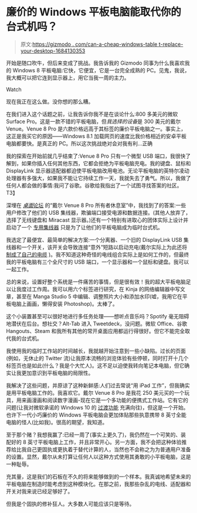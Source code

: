 # 廉价的 Windows 平板电脑能取代你的台式机吗？

> 原文:[https://gizmodo . com/can-a-cheap-windows-table t-replace-your-desktop-1684130353](https://gizmodo.com/can-a-cheap-windows-tablet-replace-your-desktop-1684130353)

开始是随口吹牛，但后来变成了挑战。我告诉我的 Gizmodo 同事为什么我喜欢我的 Windows 8 平板电脑:它快，它便宜，它是一台完全成熟的 PC。见鬼，我说，我大概可以把它连到显示器上，用它当我一周的主力。

Watch

现在我正在这么做。没你想的那么糟。

在我们进入这个话题之前，让我告诉你我不是在谈论什么:800 多美元的微软 Surface Pro。这是一款不错的平板电脑，但*我选择的设备*是 300 美元的戴尔 Venue。Venue 8 Pro 是六款价格远高于其标签的廉价平板电脑之一。事实上，这正是我买它的原因——Windows 8.1 加载网页的速度比我价格相近的安卓平板电脑都要快。是真正的 PC。所以这次挑战绝对会对我有利...正确

我的探索在开始前就几乎结束了:Venue 8 Pro 只有一个微型 USB 端口，我很快了解到，如果你插入任何其他东西，它都会拒绝为平板电脑充电。我的键盘、鼠标和 DisplayLink 显示器适配器都迫使平板电脑改用电池。无论平板电脑的英特尔凌动处理器有多强大，如果我不能让它持续工作一天，我就失去了勇气。所以，我做了任何人都会做的事情:我问了谷歌。谷歌给我指出了一个试图寻找答案的社区。
T3】

深埋在 [*桌面*论坛](http://forum.tabletpcreview.com/forums/dell.1032/) 的“戴尔 Venue 8 Pro 所有者休息室”中，我找到了的答案:一些用户修改了他们的 USB 集线器，欺骗端口接受电源和数据连接。(其他人放弃了，选择了无线键盘和 Miracast 显示器。)还有一个特别有进取心的团体实际上设计并启动了一个 [专用集线器](https://www.kickstarter.com/projects/plugable/plugable-pro8-docking-station-with-charging-for-ve) 只是为了让他们的平板电脑成为临时台式机。

我选定了最便宜、最简单的解决方案:一个分离器、一个旧的 DisplayLink USB 集线器和一个开关，该开关会导致连接“意外”短路以启动充电(戴尔实际上为此还将 [制成了自己的电缆](http://accessories.dell.com/sna/productdetail.aspx?c=us&cs=19&l=en&sku=470-abes#Overview) )。我不知道这种奇怪的电线组合实际上是如何工作的，但最终我的平板电脑有三个全尺寸的 USB 端口，一个显示器和一个鼠标和键盘。我可以一起工作。

总的来说，设置好整个系统是一件痛苦的事情，但是很有效！我的超大平板电脑足以让我度过工作周。我可以用六个标签进行研究，在 Kinja 的网络编辑器中写文章，甚至在 Manga Studio 5 中编辑、调整照片大小和添加水印(嘘，我用它在平板电脑上画画，懒得安装 Photoshop)。太棒了。

这个小装置甚至可以很好地进行多任务处理——想听点音乐吗？Spotify 毫无阻碍地潜伏在后台。想社交？Alt-Tab 进入 Tweetdeck，没问题。微软 Office、谷歌 Hangouts、Steam 和我所有其他的常开桌面应用都运行得很好。但它不能完全取代我的台式机。

我使用我的临时工作站的时间越长，我就越开始注意到一些小缺陷。过长的页面(例如，无休止的 Twitter 流)让我原本流畅的浏览体验有些停顿，同时打开十几个标签页也是如此(什么？我是个大忙人)。这不足以迫使我转向笔记本电脑，但它确实让我更加意识到平板电脑的局限性。

我解决了这些问题，并原谅了这种新鲜感:人们过去常说“用 iPad 工作”，但我确实是用平板电脑工作的。我喜欢它。戴尔 Venue 8 Pro 是我花 250 美元买的一个玩具，用来画漫画和阅读数字漫画-现在它是一个多功能的便携式工作站。它有它的问题(让我对微软承诺的 Windows 10 的 [过渡功能](https://gizmodo.com/an-illustrated-guide-to-why-windows-10-actually-impress-1681027824) 充满向往)，但这是一个开始。也许下一代小巧廉价的 Windows 平板电脑会更加体贴那些执意携带 8 英寸全能电脑的怪人(比如我)。很高的期望，我知道。

至于那个赌？我想我赢了:已经一周了(事实上更久了)，我仍然在一个可笑的、装配好的 8 英寸平板电脑上工作，并且非常开心。另一方面，我不会把这种体验推荐给比我自己更固执或更执着于替代计算的人，当然也不会称之为为普通用户准备的设置。显然，戴尔从未打算让任何人以这种方式使用其勇敢的小平板电脑，这是一种耻辱。

充其量，这是我们的石板在不久的将来能够做到的一个样本。我真诚地希望未来的平板电脑在制造时能考虑到这种模块化。在那之前，我那些杂乱的电线、适配器和开关对我来说已经足够好了。

但我是个固执的修补狂人。大多数人可能应该只是等待。